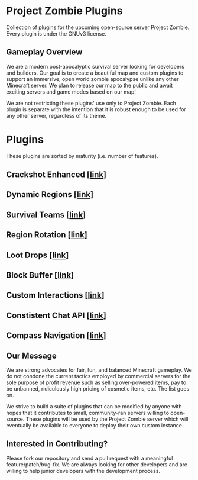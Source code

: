 # Project Zombie Plugins
Collection of plugins for the upcoming open-source server Project Zombie. Every plugin is under the GNUv3 license.

## Gameplay Overview
We are a modern post-apocalyptic survival server looking for developers and builders. Our goal
is to create a beautiful map and custom plugins to support an immersive,
open world zombie apocalypse unlike any other Minecraft server. We
plan to release our map to the public and await exciting servers and
game modes based on our map!

We are not restricting these plugins' use only to Project Zombie. Each plugin is separate with the intention that it is robust enough to be used for any other server, regardless of its theme.

# Plugins
These plugins are sorted by maturity (i.e. number of features).
## Crackshot Enhanced [[link](https://github.com/jmbannon/CrackshotEnhanced)]
## Dynamic Regions [[link](https://github.com/jmbannon/DynamicRegions)]
## Survival Teams [[link](https://github.com/jmbannon/SurvivalTeams)]
## Region Rotation [[link](https://github.com/jmbannon/RegionRotation)]
## Loot Drops [[link](https://github.com/jmbannon/LootDrops)]
## Block Buffer [[link](https://github.com/jmbannon/BlockBuffer)]
## Custom Interactions [[link](https://github.com/jmbannon/CustomInteractions)]
## Constistent Chat API [[link](https://github.com/jmbannon/ConsistentChatApi)]
## Compass Navigation [[link](https://github.com/jmbannon/CompassNavigation)]


## Our Message
We are strong advocates for fair, fun, and balanced Minecraft gameplay. We do not condone the current tactics employed by
commercial servers for the sole purpose of profit revenue such as selling over-powered items, pay to be 
unbanned, ridiculously high pricing of cosmetic items, etc. The list goes on.

We strive to build a suite of plugins that can be modified by anyone with hopes that it contributes to 
small, community-ran servers willing to open-source. These plugins will be used by the Project Zombie server 
which will eventually be available to everyone to deploy their own custom instance.

## Interested in Contributing?
Please fork our repository and send a pull request with a meaningful feature/patch/bug-fix. We are always looking for other developers and are willing to help junior developers with the development process.

